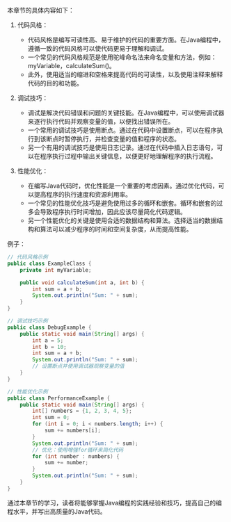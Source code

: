 本章节的具体内容如下：

1. 代码风格：
   - 代码风格是编写可读性高、易于维护的代码的重要方面。在Java编程中，遵循一致的代码风格可以使代码更易于理解和调试。
   - 一个常见的代码风格规范是使用驼峰命名法来命名变量和方法，例如：myVariable，calculateSum()。
   - 此外，使用适当的缩进和空格来提高代码的可读性，以及使用注释来解释代码的目的和功能。

2. 调试技巧：
   - 调试是解决代码错误和问题的关键技能。在Java编程中，可以使用调试器来逐行执行代码并观察变量的值，以便找出错误所在。
   - 一个常用的调试技巧是使用断点。通过在代码中设置断点，可以在程序执行到该断点时暂停执行，并检查变量的值和程序的状态。
   - 另一个有用的调试技巧是使用日志记录。通过在代码中插入日志语句，可以在程序执行过程中输出关键信息，以便更好地理解程序的执行流程。

3. 性能优化：
   - 在编写Java代码时，优化性能是一个重要的考虑因素。通过优化代码，可以提高程序的执行速度和资源利用率。
   - 一个常见的性能优化技巧是避免使用过多的循环和嵌套。循环和嵌套的过多会导致程序执行时间增加，因此应该尽量简化代码逻辑。
   - 另一个性能优化的关键是使用合适的数据结构和算法。选择适当的数据结构和算法可以减少程序的时间和空间复杂度，从而提高性能。
   
例子：
```java
// 代码风格示例
public class ExampleClass {
    private int myVariable;

    public void calculateSum(int a, int b) {
        int sum = a + b;
        System.out.println("Sum: " + sum);
    }
}

// 调试技巧示例
public class DebugExample {
    public static void main(String[] args) {
        int a = 5;
        int b = 10;
        int sum = a + b;
        System.out.println("Sum: " + sum);
        // 设置断点并使用调试器观察变量的值
    }
}

// 性能优化示例
public class PerformanceExample {
    public static void main(String[] args) {
        int[] numbers = {1, 2, 3, 4, 5};
        int sum = 0;
        for (int i = 0; i < numbers.length; i++) {
            sum += numbers[i];
        }
        System.out.println("Sum: " + sum);
        // 优化：使用增强for循环来简化代码
        for (int number : numbers) {
            sum += number;
        }
        System.out.println("Sum: " + sum);
    }
}
```

通过本章节的学习，读者将能够掌握Java编程的实践经验和技巧，提高自己的编程水平，并写出高质量的Java代码。